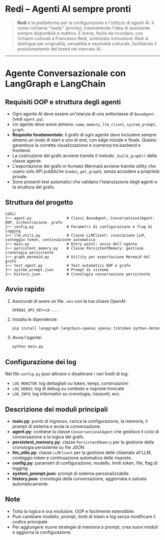 # Redi – Agenti AI sempre pronti

> **Redi** è la piattaforma per la configurazione e l'utilizzo di agenti AI. Il nome richiama "ready" (pronto), trasmettendo l'idea di assistente sempre disponibile e reattivo. È breve, facile da ricordare, con richiami culturali a Francesco Redi, scienziato innovatore. Redi si distingue per originalità, versatilità e neutralità culturale, facilitando il posizionamento del brand nel mercato AI.

---

# Agente Conversazionale con LangGraph e LangChain

## Requisiti OOP e struttura degli agenti

- Ogni agente AI deve essere un'istanza di una sottoclasse di `BaseAgent` (vedi `agent.py`).
- Un agente deve avere almeno: `name`, `memory`, `llm_client`, `system_prompt`, `graph`.
- **Requisito fondamentale:** il grafo di ogni agente deve includere sempre almeno un nodo di start e uno di end, con edge iniziale e finale. Questo garantisce la corretta visualizzazione e coerenza tra backend e frontend.
- La costruzione del grafo avviene tramite il metodo `_build_graph()` della classe agente.
- L'esportazione del grafo in formato Mermaid avviene tramite utility che usano solo API pubbliche (`nodes`, `get_graph`), senza accedere a proprietà private.
- Sono presenti test automatici che validano l'istanziazione degli agenti e la struttura del grafo.

## Struttura del progetto

```
LGA1/
├── agent.py                # Classi BaseAgent, ConversationalAgent: OOP, orchestrazione, grafo
├── config.py               # Parametri di configurazione e flag di logging
├── llm_utils.py            # Classe LLMClient: invocazione LLM, conteggio token, continuazione automatica
├── main.py                 # Entry point: avvio dell'agente
├── persistent_memory.py    # Classe PersistentMemory: gestione cronologia persistente
├── graph_mermaid.py        # Utility per esportazione Mermaid del grafo
├── test_agent.py           # Test automatici OOP e grafo
├── system_prompt.json      # Prompt di sistema
├── history.json            # Cronologia conversazione persistente
```

## Avvio rapido

1. Assicurati di avere un file `.env` con la tua chiave OpenAI:
   ```
   OPENAI_API_KEY=sk-...
   ```
2. Installa le dipendenze:
   ```bash
   pip install langgraph langchain-openai openai tiktoken python-dotenv
   ```
3. Avvia l'agente:
   ```bash
   python main.py
   ```

## Configurazione dei log

Nel file `config.py` puoi attivare o disattivare i vari livelli di log:
- `LOG_MONITOR`: log dettagliati su token, tempi, continuazioni
- `LOG_DEBUG`: log di debug su contesto e risposte troncate
- `LOG_INFO`: log informativi su cronologia, riassunti, ecc.

## Descrizione dei moduli principali

- **main.py**: punto di ingresso, carica la configurazione, la memoria, il prompt di sistema e avvia la conversazione.
- **agent.py**: contiene la classe `ConversationalAgent` che gestisce il ciclo di conversazione e la logica del grafo.
- **persistent_memory.py**: classe `PersistentMemory` per la gestione della cronologia persistente su file JSON.
- **llm_utils.py**: classe `LLMClient` per la gestione delle chiamate all'LLM, conteggio token e continuazione automatica delle risposte.
- **config.py**: parametri di configurazione, modello, limiti token, file, flag di logging.
- **system_prompt.json**: prompt di sistema personalizzabile.
- **history.json**: cronologia della conversazione, aggiornata e salvata automaticamente.

## Note
- Tutta la logica è ora modulare, OOP e facilmente estendibile.
- Puoi cambiare modello, prompt, limiti di token e log senza modificare il codice principale.
- Per aggiungere nuove strategie di memoria o prompt, crea nuovi moduli e aggiorna la configurazione. 